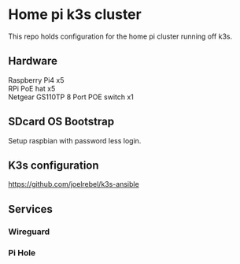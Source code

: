# Home pi k3s cluster

This repo holds configuration for the home pi cluster running off k3s.

## Hardware

Raspberry Pi4 x5  
RPi PoE hat   x5  
Netgear GS110TP 8 Port POE switch x1  

## SDcard OS Bootstrap

Setup raspbian with password less login.

## K3s configuration

https://github.com/joelrebel/k3s-ansible

## Services

### Wireguard

### Pi Hole

